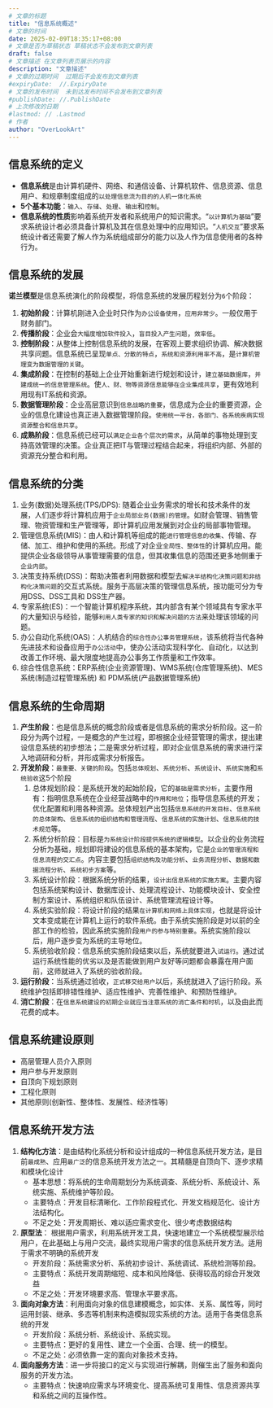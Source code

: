 ```yaml
---
# 文章的标题
title: "信息系统概述"
# 文章的时间
date: 2025-02-09T18:35:17+08:00
# 文章是否为草稿状态 草稿状态不会发布到文章列表
draft: false
# 文章描述 在文章列表页展示的内容
description: "文章描述"
# 文章的过期时间  过期后不会发布到文章列表
#expiryDate:  //.ExpiryDate
# 文章的发布时间  未到达发布时间不会发布到文章列表
#publishDate: //.PublishDate
# 上次修改的日期
#lastmod: // .Lastmod
# 作者
author: "OverLookArt"
---
```


## 信息系统的定义  

* **信息系统**是由计算机硬件、网络、和通信设备、计算机软件、信息资源、信息用户、和规章制度组成的`以处理信息流为目的的人机一体化系统`
* **5个基本功能**：`输入`、`存储`、`处理`、`输出`和`控制`。
* **信息系统的性质**影响着系统开发者和系统用户的知识需求。“`以计算机为基础`”要求系统设计者必须具备计算机及其在信息处理中的应用知识。“`人机交互`”要求系统设计者还需要了解人作为系统组成部分的能力以及人作为信息使用者的各种行为。

## 信息系统的发展

**诺兰模型**是信息系统演化的阶段模型，将信息系统的发展历程划分为`6`个阶段：  

1. **初始阶段**：计算机刚进入企业时只作为`办公设备使用`，`应用非常少`。一般仅用于财务部门。
2. **传播阶段**：企业会`大幅度增加软件投入`，`盲目投入产生问题`，`效率低`。
3. **控制阶段**：从整体上控制信息系统的发展，在客观上要求组织协调、解决数据共享问题。信息系统已呈现`单点、分散的特点`，`系统和资源利用率不高`，是`计算机管理变为数据管理的关键`。
4. **集成阶段**：在控制的基础上企业开始重新进行规划和设计，`建立基础数据库`，`并建成统一的信息管理系统`。使`人、财、物等资源信息能够在企业集成共享`，更有效地利用现有IT系统和资源。
5. **数据管理阶段**：企业高层意识到`信息战略的重要`，信息成为企业的重要资源，企业的信息化建设也真正进入数据管理阶段。`使用统一平台，各部门、各系统疾病实现资源整合和信息共享`。
6. **成熟阶段**：信息系统已经可以`满足企业各个层次的需求`，从简单的事物处理到支持高效管理的决策。企业真正把IT与管理过程结合起来，将组织内部、外部的资源充分整合和利用。

## 信息系统的分类

1. 业务(数据)处理系统(TPS/DPS): 随着企业业务需求的增长和技术条件的发展，人们逐步将计算机应用于`企业局部业务(数据)的管理`。如财会管理、销售管理、物资管理和生产管理等，即计算机应用发展到对企业的局部事物管理。
2. 管理信息系统(MIS)：由人和计算机等组成的能`进行管理信息的收集`、传输、存储、加工、维护和使用的系统。形成了对企业`全局性、整体性`的计算机应用。能提供企业各级领导从事管理需要的信息，但其收集信息的范围还更多地侧重于`企业内部`。
3. 决策支持系统(DSS)：帮助决策者利用数据和模型去`解决半结构化决策问题和非结构化决策问题`的交互式系统。服务于高层决策的管理信息系统，按功能可分为专用DSS、DSS工具和 DSS生产器。
4. 专家系统(ES)：一个智能计算机程序系统，其内部含有某个领域具有专家水平的大量知识与经验，能够`利用人类专家的知识和解决问题的方法`来处理该领域的问题。
5. 办公自动化系统(OAS)：人机结合的`综合性办公事务管理系统`，该系统将当代各种先进技术和设备应用于`办公活动`中，使办公活动实现科学化、自动化，以达到改善工作环境、最大限度地提高办公事务工作质量和工作效率。
6. 综合性信息系统：ERP系统(企业资源管理)、WMS系统(仓库管理系统)、MES系统(制造过程管理系统) 和 PDM系统(产品数据管理系统)

## 信息系统的生命周期  

1. **产生阶段**：也是信息系统的概念阶段或者是信息系统的需求分析阶段。这一阶段分为两个过程，一是概念的产生过程，即根据企业经营管理的需求，提出建设信息系统的初步想法；二是需求分析过程，即对企业信息系统的需求进行深入地调研和分析，并形成需求分析报告。
2. **开发阶段**：`最重要、关键的阶段`。包括`总体规划`、`系统分析`、`系统设计`、`系统实施`和`系统验收`这5个阶段
   1. 总体规划阶段：是系统开发的起始阶段，它的`基础是需求分析`，主要作用有：指明信息系统在企业经营战略中的`作用和地位`；指导信息系统的开发；优化配置和利用各种资源。总体规划产出包括`信息系统的开发目标`、`信息系统的总体架构`、`信息系统的组织结构和管理流程`、`信息系统的实施计划`、`信息系统的技术规范`等。
   2. 系统分析阶段：目标是`为系统设计阶段提供系统的逻辑模型`。以企业的业务流程分析为基础，规划即将建设的信息系统的基本架构，它是`企业的管理流程和信息流程的交汇点`。内容主要包括`组织结构及功能分析`、`业务流程分析`、`数据和数据流程分析`、`系统初步方案`等。
   3. 系统设计阶段：根据系统分析的结果，`设计出信息系统的实施方案`。主要内容包括系统架构设计、数据库设计、处理流程设计、功能模块设计、安全控制方案设计、系统组织和队伍设计、系统管理流程设计等。
   4. 系统实验阶段：将设计阶段的结果`在计算机和网络上具体实现`，也就是将设计文本变成能在计算机上运行的软件系统。由于系统实施阶段是对以前的全部工作的检验，因此系统实施阶段`用户的参与特别重要`。系统实施阶段以后，用户逐步变为系统的主导地位。
   5. 系统验收阶段：信息系统实施阶段结束以后，系统就要进入`试运行`。通过试运行系统性能的优劣以及是否能做到用户友好等问题都会暴露在用户面前，这师就进入了系统的验收阶段。
3. **运行阶段**：当系统通过验收，`正式移交给用户`以后，系统就进入了运行阶段。系统维护包括即排错性维护、适应性维护、完善性维护、和预防性维护。
4. **消亡阶段**：在`信息系统建设的初期企业就应当注意系统的消亡条件和时机`，以及由此而花费的成本。

## 信息系统建设原则  

* 高层管理人员介入原则
* 用户参与开发原则
* 自顶向下规划原则
* 工程化原则
* 其他原则(创新性、整体性、发展性、经济性等)
  
## 信息系统开发方法  

1. **结构化方法**：是由结构化系统分析和设计组成的一种信息系统开发方法，是目前`最成熟`、应用`最广泛`的信息系统开发方法之一。其精髓是自顶向下、逐步求精和模块化设计
   * 基本思想：将系统的生命周期划分为系统调查、系统分析、系统设计、系统实施、系统维护等阶段。
   * 主要特点：开发目标清晰化、工作阶段程式化、开发文档规范化、设计方法结构化。
   * 不足之处：开发周期长、难以适应需求变化、很少考虑数据结构
2. **原型法**： 根据用户需求，利用系统开发工具，快速地建立一个系统模型展示给用户，在此基础上与用户交流，最终实现用户需求的信息系统开发方法。适用于需求不明确的系统开发
   * 开发阶段：系统需求分析、系统初步设计、系统调试、系统检测等阶段。
   * 主要特点：系统开发周期缩短、成本和风险降低、获得较高的综合开发效益
   * 不足之处：开发环境要求高、管理水平要求高。
3. **面向对象方法**：利用面向对象的信息建模概念，如实体、关系、属性等，同时运用封装、继承、多态等机制来构造模拟现实系统的方法。适用于各类信息系统的开发
   * 开发阶段：系统分析、系统设计、系统实现。
   * 主要特点：更好的复用性、建立一个全面、合理、统一的模型。
   * 不足之处：必须依靠一定的面向对象技术支持。
4. **面向服务方法**：进一步将接口的定义与实现进行解耦，则催生出了服务和面向服务的开发方法。
   * 主要特点：快速响应需求与环境变化、提高系统可复用性、信息资源共享和系统之间的互操作性。